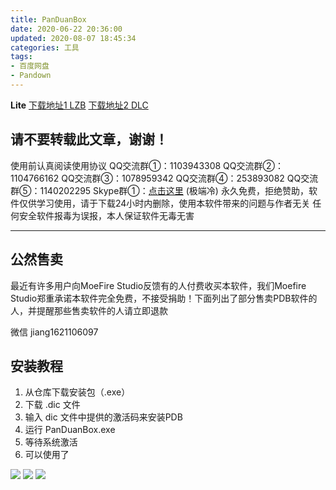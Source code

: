 ```yaml
---
title: PanDuanBox
date: 2020-06-22 20:36:00
updated: 2020-08-07 18:45:34
categories: 工具
tags:
- 百度网盘
- Pandown
---
```

**Lite**
[下载地址1 LZB][1]
[下载地址2 DLC][2]
<!-- more -->

请不要转载此文章，谢谢！
----------


使用前认真阅读使用协议
QQ交流群①：1103943308
QQ交流群②：1104766162
QQ交流群③：1078959342
QQ交流群④：253893082
QQ交流群⑤：1140202295
Skype群①：[点击这里][4] (极端冷)
永久免费，拒绝赞助，软件仅供学习使用，请于下载24小时内删除，使用本软件带来的问题与作者无关
任何安全软件报毒为误报，本人保证软件无毒无害


----------
## 公然售卖 ##
最近有许多用户向MoeFire Studio反馈有的人付费收买本软件，我们Moefire Studio郑重承诺本软件完全免费，不接受捐助！下面列出了部分售卖PDB软件的人，并提醒那些售卖软件的人请立即退款

微信 jiang1621106097
## 安装教程 ##
1. 从仓库下载安装包（.exe）
2. 下载 .dic 文件
3. 输入 dic 文件中提供的激活码来安装PDB
4. 运行 PanDuanBox.exe
5. 等待系统激活
6. 可以使用了

![  ][5]
![  ][6]
![  ][7]



  [1]: https://wwa.lanzous.com/iTAH9dwl2oh
  [2]: https://download.mbrjun.cn/Sub/PDB/PDB404.7z
  [3]: https://download.mbrjun.cn/Sub/PDB/
  [4]: https://join.skype.com/Ytl4d08qGqhA
  [5]: https://cos.mbrjun.cn/IMGS/2020/07/10/PDBL.png
  [6]: https://cos.mbrjun.cn/IMGS/2020/06/23/PDB.png
  [7]: https://xcjmblog-1300177615.file.myqcloud.com/wp-content/uploads/2020/06/image.png

